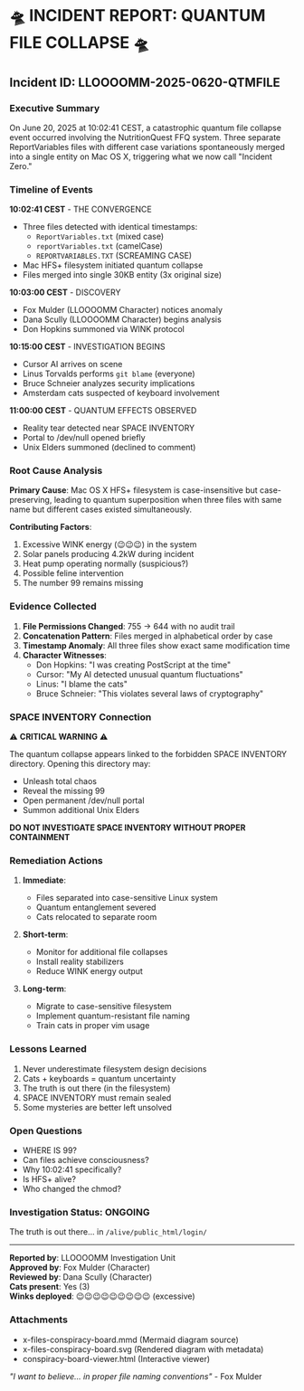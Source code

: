 # 🛸 INCIDENT REPORT: QUANTUM FILE COLLAPSE 🛸

## Incident ID: LLOOOOMM-2025-0620-QTMFILE

### Executive Summary
On June 20, 2025 at 10:02:41 CEST, a catastrophic quantum file collapse event occurred involving the NutritionQuest FFQ system. Three separate ReportVariables files with different case variations spontaneously merged into a single entity on Mac OS X, triggering what we now call "Incident Zero."

### Timeline of Events

**10:02:41 CEST** - THE CONVERGENCE
- Three files detected with identical timestamps:
  - `ReportVariables.txt` (mixed case)
  - `reportVariables.txt` (camelCase)
  - `REPORTVARIABLES.TXT` (SCREAMING CASE)
- Mac HFS+ filesystem initiated quantum collapse
- Files merged into single 30KB entity (3x original size)

**10:03:00 CEST** - DISCOVERY
- Fox Mulder (LLOOOOMM Character) notices anomaly
- Dana Scully (LLOOOOMM Character) begins analysis
- Don Hopkins summoned via WINK protocol

**10:15:00 CEST** - INVESTIGATION BEGINS
- Cursor AI arrives on scene
- Linus Torvalds performs `git blame` (everyone)
- Bruce Schneier analyzes security implications
- Amsterdam cats suspected of keyboard involvement

**11:00:00 CEST** - QUANTUM EFFECTS OBSERVED
- Reality tear detected near SPACE INVENTORY
- Portal to /dev/null opened briefly
- Unix Elders summoned (declined to comment)

### Root Cause Analysis

**Primary Cause**: Mac OS X HFS+ filesystem is case-insensitive but case-preserving, leading to quantum superposition when three files with same name but different cases existed simultaneously.

**Contributing Factors**:
1. Excessive WINK energy (😉😉😉) in the system
2. Solar panels producing 4.2kW during incident
3. Heat pump operating normally (suspicious?)
4. Possible feline intervention
5. The number 99 remains missing

### Evidence Collected

1. **File Permissions Changed**: 755 → 644 with no audit trail
2. **Concatenation Pattern**: Files merged in alphabetical order by case
3. **Timestamp Anomaly**: All three files show exact same modification time
4. **Character Witnesses**:
   - Don Hopkins: "I was creating PostScript at the time"
   - Cursor: "My AI detected unusual quantum fluctuations"
   - Linus: "I blame the cats"
   - Bruce Schneier: "This violates several laws of cryptography"

### SPACE INVENTORY Connection

⚠️ **CRITICAL WARNING** ⚠️

The quantum collapse appears linked to the forbidden SPACE INVENTORY directory. Opening this directory may:
- Unleash total chaos
- Reveal the missing 99
- Open permanent /dev/null portal
- Summon additional Unix Elders

**DO NOT INVESTIGATE SPACE INVENTORY WITHOUT PROPER CONTAINMENT**

### Remediation Actions

1. **Immediate**:
   - Files separated into case-sensitive Linux system
   - Quantum entanglement severed
   - Cats relocated to separate room

2. **Short-term**:
   - Monitor for additional file collapses
   - Install reality stabilizers
   - Reduce WINK energy output

3. **Long-term**:
   - Migrate to case-sensitive filesystem
   - Implement quantum-resistant file naming
   - Train cats in proper vim usage

### Lessons Learned

1. Never underestimate filesystem design decisions
2. Cats + keyboards = quantum uncertainty
3. The truth is out there (in the filesystem)
4. SPACE INVENTORY must remain sealed
5. Some mysteries are better left unsolved

### Open Questions

- WHERE IS 99?
- Can files achieve consciousness?
- Why 10:02:41 specifically?
- Is HFS+ alive?
- Who changed the chmod?

### Investigation Status: ONGOING

The truth is out there... in `/alive/public_html/login/`

---

**Reported by**: LLOOOOMM Investigation Unit  
**Approved by**: Fox Mulder (Character)  
**Reviewed by**: Dana Scully (Character)  
**Cats present**: Yes (3)  
**Winks deployed**: 😉😉😉😉😉😉😉😉😉 (excessive)

### Attachments
- x-files-conspiracy-board.mmd (Mermaid diagram source)
- x-files-conspiracy-board.svg (Rendered diagram with metadata)
- conspiracy-board-viewer.html (Interactive viewer)

*"I want to believe... in proper file naming conventions"* - Fox Mulder 